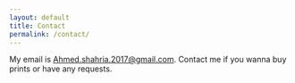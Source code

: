 ```yaml
---
layout: default
title: Contact
permalink: /contact/
---
```


My email is Ahmed.shahria.2017@gmail.com.
Contact me if you wanna buy prints or have any requests.
